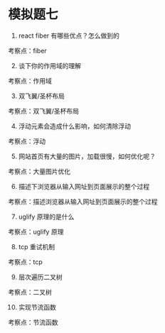 # 模拟题七

1. react fiber 有哪些优点？怎么做到的

考察点：fiber

2. 谈下你的作用域的理解

考察点：作用域

3. 双飞翼/圣杯布局

考察点：双飞翼/圣杯布局

4. 浮动元素会造成什么影响，如何清除浮动

考察点：浮动

5. 网站首页有大量的图片，加载很慢，如何优化呢？

考察点：大量图片优化

6. 描述下浏览器从输入网址到页面展示的整个过程

考察点：描述浏览器从输入网址到页面展示的整个过程

7. uglify 原理的是什么

考察点：uglify 原理

8. tcp 重试机制

考察点：tcp

9. 层次遍历二叉树

考察点：二叉树

10. 实现节流函数

考察点：节流函数
